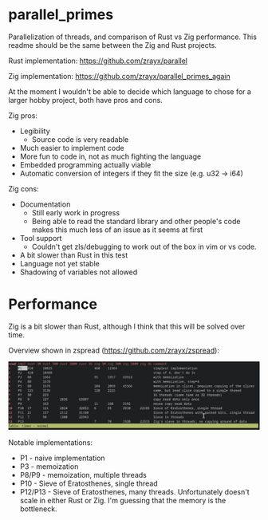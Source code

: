 # parallel_primes

Parallelization of threads, and comparison of Rust vs Zig performance. This readme should be the same between the Zig and Rust projects.

Rust implementation: https://github.com/zrayx/parallel

Zig implementation: https://github.com/zrayx/parallel_primes_again

At the moment I wouldn't be able to decide which language to chose for a larger hobby project, both have pros and cons.

Zig pros:
* Legibility
  * Source code is very readable
* Much easier to implement code
* More fun to code in, not as much fighting the language
* Embedded programming actually viable
* Automatic conversion of integers if they fit the size (e.g. u32 -> i64)

Zig cons:
* Documentation
  * Still early work in progress
  * Being able to read the standard library and other people's code makes this much less of an issue as it seems at first
* Tool support
  * Couldn't get zls/debugging to work out of the box in vim or vs code.
* A bit slower than Rust in this test
* Language not yet stable
* Shadowing of variables not allowed

Performance
===========
Zig is a bit slower than Rust, although I think that this will be solved over time.

Overview shown in zspread (https://github.com/zrayx/zspread):

<img src="img/overview_p13.png" />

Notable implementations:

* P1 - naive implementation
* P3 - memoization
* P8/P9 - memoization, multiple threads
* P10 - Sieve of Eratosthenes, single thread
* P12/P13 - Sieve of Eratosthenes, many threads. Unfortunately doesn't scale in either Rust or Zig. I'm guessing that the memory is the bottleneck.
